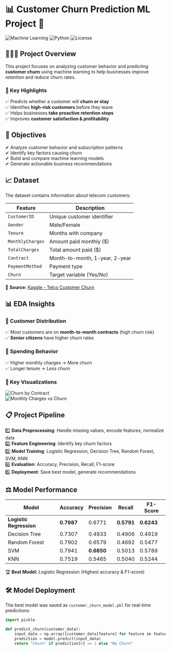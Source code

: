 # 📊 Customer Churn Prediction ML Project 🚀

![Machine Learning](https://img.shields.io/badge/Machine%20Learning-Classification-blue)
![Python](https://img.shields.io/badge/Python-3.9+-green)
![License](https://img.shields.io/badge/License-MIT-orange)

## 👨🏻‍💻 Project Overview
This project focuses on analyzing customer behavior and predicting **customer churn** using machine learning to help businesses improve retention and reduce churn rates.

### 🔹 Key Highlights
✅ Predicts whether a customer will **churn or stay**  
✅ Identifies **high-risk customers** before they leave  
✅ Helps businesses **take proactive retention steps**  
✅ Improves **customer satisfaction & profitability**  

## 📌 Objectives
✔ Analyze customer behavior and subscription patterns  
✔ Identify key factors causing churn  
✔ Build and compare machine learning models  
✔ Generate actionable business recommendations  

## 📈 Dataset
The dataset contains information about telecom customers:

| Feature | Description |
|---------|------------|
| `CustomerID` | Unique customer identifier |
| `Gender` | Male/Female |
| `Tenure` | Months with company |
| `MonthlyCharges` | Amount paid monthly ($) |
| `TotalCharges` | Total amount paid ($) |
| `Contract` | Month-to-month, 1-year, 2-year |
| `PaymentMethod` | Payment type |
| `Churn` | Target variable (Yes/No) |

📌 **Source:** [Kaggle - Telco Customer Churn](https://www.kaggle.com/datasets/blastchar/telco-customer-churn)

## 📊 EDA Insights

### 📍 Customer Distribution
✅ Most customers are on **month-to-month contracts** (high churn risk)  
✅ **Senior citizens** have higher churn rates  

### 📍 Spending Behavior
✅ Higher monthly charges → More churn  
✅ Longer tenure → Less churn  

### 📍 Key Visualizations
![Churn by Contract](assets/churn_contract_chart.png)  
![Monthly Charges vs Churn](assets/churn_monthly_charges.png)  

## 📋 Project Pipeline
1️⃣ **Data Preprocessing**: Handle missing values, encode features, normalize data  
2️⃣ **Feature Engineering**: Identify key churn factors  
3️⃣ **Model Training**: Logistic Regression, Decision Tree, Random Forest, SVM, KNN  
4️⃣ **Evaluation**: Accuracy, Precision, Recall, F1-score  
5️⃣ **Deployment**: Save best model, generate recommendations  

## ⚖️ Model Performance

| Model | Accuracy | Precision | Recall | F1-Score |
|-------|----------|-----------|--------|----------|
| **Logistic Regression** | **0.7987** | 0.6771 | **0.5791** | **0.6243** |
| Decision Tree | 0.7307 | 0.4933 | 0.4906 | 0.4919 |
| Random Forest | 0.7902 | 0.6579 | 0.4692 | 0.5477 |
| SVM | 0.7941 | **0.6850** | 0.5013 | 0.5789 |
| KNN | 0.7519 | 0.5465 | 0.5040 | 0.5244 |

🏆 **Best Model:** Logistic Regression (Highest accuracy & F1-score)  

## 🛠️ Model Deployment
The best model was saved as `customer_churn_model.pkl` for real-time predictions:

```python
import pickle

def predict_churn(customer_data):
    input_data = np.array([customer_data[feature] for feature in feature_names]).reshape(1, -1)
    prediction = model.predict(input_data)
    return "Churn" if prediction[0] == 1 else "No Churn"
